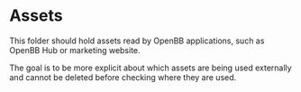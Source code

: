 # Assets

This folder should hold assets read by OpenBB applications, such as OpenBB Hub or marketing website.

The goal is to be more explicit about which assets are being used externally and cannot be deleted before checking where they are used.
